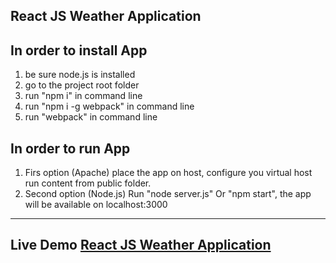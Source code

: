 React JS Weather Application
-------------------

In order to install App
--------------------------------------
1. be sure node.js is installed
2. go to the project root folder 
3. run "npm i" in command line
4. run "npm i -g webpack" in command line
5. run "webpack" in command line


In order to run App
--------------------------------------
1. Firs option (Apache) place the app on host, configure you virtual host
run content from public folder.
2. Second option (Node.js) Run "node server.js" Or "npm start", the app will be available on localhost:3000
--------------------------------------
Live Demo
<a target='_blank' href='http://weather.web-extension.com'>React JS Weather Application</a>
--------------------------------------

